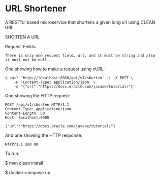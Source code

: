 URL Shortener
=============

A RESTful based microservice that shortens a given long url using CLEAN
URI.

SHORTEN A URL

Request Fields:

``` There is only one request field, url, and it must be string and also it must not be null. ```


One showing how to make a request using cURL:

``` {.highlight}
$ curl 'http://localhost:8080/api/v1/shorten' -i -X POST \
    -H 'Content-Type: application/json' \
    -d '{"url":"https://docs.oracle.com/javase/tutorial/"}'
```

One showing the HTTP request:

``` {.highlight .nowrap}
POST /api/v1/shorten HTTP/1.1
Content-Type: application/json
Content-Length: 50
Host: localhost:8080

{"url":"https://docs.oracle.com/javase/tutorial/"}
```

And one showing the HTTP response:

``` {.highlight .nowrap}
HTTP/1.1 200 OK
```

To run: 

$ mvn clean install

$ docker-compose up
